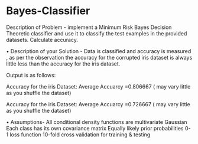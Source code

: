 # Bayes-Classifier
Description of Problem -  implement a Minimum Risk Bayes Decision Theoretic classifier 
			    and use it to classify the test examples in the provided datasets. Calculate accuracy.

• Description of your Solution -
Data is classified and accuracy is measured , as per the observation the accuracy for the corrupted iris dataset 
is always little less than the accuracy for the iris dataset.

Output is as follows:

Accuracy for the iris Dataset:
Average Accuarcy =0.806667 ( may vary little as you shuffle the dataset)

Accuracy for the iris Dataset:
Average Accuarcy =0.726667 ( may vary little as you shuffle the dataset)
 

• Assumptions-
All conditional density functions are multivariate Gaussian 
Each class has its own covariance matrix 
Equally likely prior probabilities 
0-1 loss function 
10-fold cross validation for training & testing 
